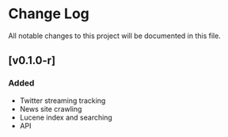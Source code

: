 # Change Log
All notable changes to this project will be documented in this file.

## [v0.1.0-r]
### Added
- Twitter streaming tracking
- News site crawling
- Lucene index and searching
- API
